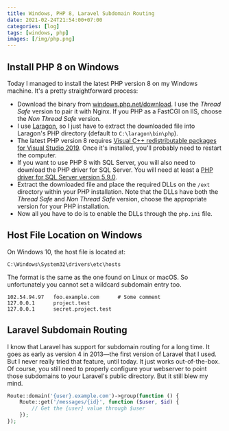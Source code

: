 ```yaml
---
title: Windows, PHP 8, Laravel Subdomain Routing
date: 2021-02-24T21:54:00+07:00
categories: [log]
tags: [windows, php]
images: [/img/php.png]
---
```

## Install PHP 8 on Windows

Today I managed to install the latest PHP version 8 on my Windows machine. It's a pretty straightforward process:

* Download the binary from [windows.php.net/download](https://windows.php.net/download/). I use the *Thread Safe* version to pair it with Nginx. If you PHP as a FastCGI on IIS, choose the *Non Thread Safe* version.
* I use [Laragon](https://laragon.org/), so I just have to extract the downloaded file into Laragon's PHP directory (default to `C:\laragon\bin\php`).
* The latest PHP version 8 requires [Visual C++ redistributable packages for Visual Studio 2019](https://support.microsoft.com/en-us/topic/the-latest-supported-visual-c-downloads-2647da03-1eea-4433-9aff-95f26a218cc0). Once it's installed, you'll probably need to restart the computer.
* If you want to use PHP 8 with SQL Server, you will also need to download the PHP driver for SQL Server. You will need at least a [PHP driver for SQL Server version 5.9.0](https://github.com/microsoft/msphpsql/releases/tag/v5.9.0).
* Extract the downloaded file and place the required DLLs on the `/ext` directory within your PHP installation. Note that the DLLs have both the *Thread Safe* and *Non Thread Safe* version, choose the appropriate version for your PHP installation.
* Now all you have to do is to enable the DLLs through the `php.ini` file.

## Host File Location on Windows

On Windows 10, the host file is located at:

```
C:\Windows\System32\drivers\etc\hosts
```

The format is the same as the one found on Linux or macOS. So unfortunately you cannot set a wildcard subdomain entry too.

```
102.54.94.97   foo.example.com      # Some comment
127.0.0.1      project.test 
127.0.0.1      secret.project.test
```

## Laravel Subdomain Routing

I know that Laravel has support for subdomain routing for a long time. It goes as early as version 4 in 2013—the first version of Laravel that I used. But I never really tried that feature, until today. It just works out-of-the-box. Of course, you still need to properly configure your webserver to point those subdomains to your Laravel's public directory. But it still blew my mind.

```php
Route::domain('{user}.example.com')->group(function () {
    Route::get('/messages/{id}', function ($user, $id) {
        // Get the {user} value through $user
    });
});
```